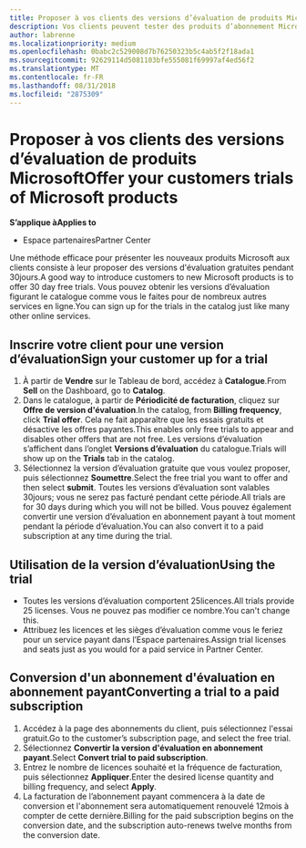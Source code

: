 ```yaml
---
title: Proposer à vos clients des versions d’évaluation de produits Microsoft | Espaces partenaires
description: Vos clients peuvent tester des produits d’abonnement Microsoft pendant 30jours.
author: labrenne
ms.localizationpriority: medium
ms.openlocfilehash: 0babc2c529008d7b76250323b5c4ab5f2f18ada1
ms.sourcegitcommit: 92629114d5081103bfe555081f69997af4ed56f2
ms.translationtype: MT
ms.contentlocale: fr-FR
ms.lasthandoff: 08/31/2018
ms.locfileid: "2875309"
---
```

# <a name="offer-your-customers-trials-of-microsoft-products"></a><span data-ttu-id="329b7-103">Proposer à vos clients des versions d’évaluation de produits Microsoft</span><span class="sxs-lookup"><span data-stu-id="329b7-103">Offer your customers trials of Microsoft products</span></span>

**<span data-ttu-id="329b7-104">S’applique à</span><span class="sxs-lookup"><span data-stu-id="329b7-104">Applies to</span></span>**

-  <span data-ttu-id="329b7-105">Espace partenaires</span><span class="sxs-lookup"><span data-stu-id="329b7-105">Partner Center</span></span>

<span data-ttu-id="329b7-106">Une méthode efficace pour présenter les nouveaux produits Microsoft aux clients consiste à leur proposer des versions d'évaluation gratuites pendant 30jours.</span><span class="sxs-lookup"><span data-stu-id="329b7-106">A good way to introduce customers to new Microsoft products is to offer 30 day free trials.</span></span> <span data-ttu-id="329b7-107">Vous pouvez obtenir les versions d’évaluation figurant le catalogue comme vous le faites pour de nombreux autres services en ligne.</span><span class="sxs-lookup"><span data-stu-id="329b7-107">You can sign up for the trials in the catalog just like many other online services.</span></span>  

## <a name="sign-your-customer-up-for-a-trial"></a><span data-ttu-id="329b7-108">Inscrire votre client pour une version d’évaluation</span><span class="sxs-lookup"><span data-stu-id="329b7-108">Sign your customer up for a trial</span></span>

1.  <span data-ttu-id="329b7-109">À partir de **Vendre** sur le Tableau de bord, accédez à **Catalogue**.</span><span class="sxs-lookup"><span data-stu-id="329b7-109">From **Sell** on the Dashboard, go to **Catalog**.</span></span> 
2.  <span data-ttu-id="329b7-110">Dans le catalogue, à partir de **Périodicité de facturation**, cliquez sur **Offre de version d'évaluation**.</span><span class="sxs-lookup"><span data-stu-id="329b7-110">In the catalog, from **Billing frequency**, click **Trial offer**.</span></span> <span data-ttu-id="329b7-111">Cela ne fait apparaître que les essais gratuits et désactive les offres payantes.</span><span class="sxs-lookup"><span data-stu-id="329b7-111">This enables only free trials to appear and disables other offers that are not free.</span></span> <span data-ttu-id="329b7-112">Les versions d’évaluation s’affichent dans l’onglet **Versions d’évaluation** du catalogue.</span><span class="sxs-lookup"><span data-stu-id="329b7-112">Trials will show up on the **Trials** tab in the catalog.</span></span>
3.  <span data-ttu-id="329b7-113">Sélectionnez la version d’évaluation gratuite que vous voulez proposer, puis sélectionnez **Soumettre**.</span><span class="sxs-lookup"><span data-stu-id="329b7-113">Select the free trial you want to offer and then select **submit**.</span></span> <span data-ttu-id="329b7-114">Toutes les versions d’évaluation sont valables 30jours; vous ne serez pas facturé pendant cette période.</span><span class="sxs-lookup"><span data-stu-id="329b7-114">All trials are for 30 days during which you will not be billed.</span></span> <span data-ttu-id="329b7-115">Vous pouvez également convertir une version d’évaluation en abonnement payant à tout moment pendant la période d’évaluation.</span><span class="sxs-lookup"><span data-stu-id="329b7-115">You can also convert it to a paid subscription at any time during the trial.</span></span>

## <a name="using-the-trial"></a><span data-ttu-id="329b7-116">Utilisation de la version d’évaluation</span><span class="sxs-lookup"><span data-stu-id="329b7-116">Using the trial</span></span>

- <span data-ttu-id="329b7-117">Toutes les versions d’évaluation comportent 25licences.</span><span class="sxs-lookup"><span data-stu-id="329b7-117">All trials provide 25 licenses.</span></span> <span data-ttu-id="329b7-118">Vous ne pouvez pas modifier ce nombre.</span><span class="sxs-lookup"><span data-stu-id="329b7-118">You can't change this.</span></span>
- <span data-ttu-id="329b7-119">Attribuez les licences et les sièges d’évaluation comme vous le feriez pour un service payant dans l’Espace partenaires.</span><span class="sxs-lookup"><span data-stu-id="329b7-119">Assign trial licenses and seats just as you would for a paid service in Partner Center.</span></span>

## <a name="converting-a-trial-to-a-paid-subscription"></a><span data-ttu-id="329b7-120">Conversion d'un abonnement d'évaluation en abonnement payant</span><span class="sxs-lookup"><span data-stu-id="329b7-120">Converting a trial to a paid subscription</span></span>

1.  <span data-ttu-id="329b7-121">Accédez à la page des abonnements du client, puis sélectionnez l'essai gratuit.</span><span class="sxs-lookup"><span data-stu-id="329b7-121">Go to the customer’s subscription page, and select the free trial.</span></span>
2.  <span data-ttu-id="329b7-122">Sélectionnez **Convertir la version d'évaluation en abonnement payant**.</span><span class="sxs-lookup"><span data-stu-id="329b7-122">Select **Convert trial to paid subscription**.</span></span>
3.  <span data-ttu-id="329b7-123">Entrez le nombre de licences souhaité et la fréquence de facturation, puis sélectionnez **Appliquer**.</span><span class="sxs-lookup"><span data-stu-id="329b7-123">Enter the desired license quantity and billing frequency, and select **Apply**.</span></span>
4.  <span data-ttu-id="329b7-124">La facturation de l’abonnement payant commencera à la date de conversion et l'abonnement sera automatiquement renouvelé 12mois à compter de cette dernière.</span><span class="sxs-lookup"><span data-stu-id="329b7-124">Billing for the paid subscription begins on the conversion date, and the subscription auto-renews twelve months from the conversion date.</span></span> 

